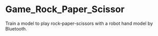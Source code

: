 # Game_Rock_Paper_Scissor
Train a model to play rock-paper-scissors with a robot hand model by Bluetooth.
